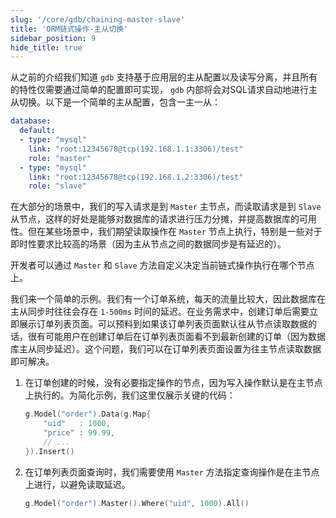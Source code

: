 ```yaml
---
slug: '/core/gdb/chaining-master-slave'
title: 'ORM链式操作-主从切换'
sidebar_position: 9
hide_title: true
---
```


从之前的介绍我们知道 `gdb` 支持基于应用层的主从配置以及读写分离，并且所有的特性仅需要通过简单的配置即可实现， `gdb` 内部将会对SQL请求自动地进行主从切换。以下是一个简单的主从配置，包含一主一从：

```yaml
database:
  default:
  - type: "mysql"
    link: "root:12345678@tcp(192.168.1.1:3306)/test"
    role: "master"
  - type: "mysql"
    link: "root:12345678@tcp(192.168.1.2:3306)/test"
    role: "slave"
```

在大部分的场景中，我们的写入请求是到 `Master` 主节点，而读取请求是到 `Slave` 从节点，这样的好处是能够对数据库的请求进行压力分摊，并提高数据库的可用性。但在某些场景中，我们期望读取操作在 `Master` 节点上执行，特别是一些对于即时性要求比较高的场景（因为主从节点之间的数据同步是有延迟的）。

开发者可以通过 `Master` 和 `Slave` 方法自定义决定当前链式操作执行在哪个节点上。

我们来一个简单的示例。我们有一个订单系统，每天的流量比较大，因此数据库在主从同步时往往会存在 `1-500ms` 时间的延迟。在业务需求中，创建订单后需要立即展示订单列表页面。可以预料到如果该订单列表页面默认往从节点读取数据的话，很有可能用户在创建订单后在订单列表页面看不到最新创建的订单（因为数据库主从同步延迟）。这个问题，我们可以在订单列表页面设置为往主节点读取数据即可解决。

1. 在订单创建的时候，没有必要指定操作的节点，因为写入操作默认是在主节点上执行的。为简化示例，我们这里仅展示关键的代码：









   ```go
   g.Model("order").Data(g.Map{
       "uid"   : 1000,
       "price" : 99.99,
       // ...
   }).Insert()
   ```

2. 在订单列表页面查询时，我们需要使用 `Master` 方法指定查询操作是在主节点上进行，以避免读取延迟。









   ```go
   g.Model("order").Master().Where("uid", 1000).All()
   ```


`
`